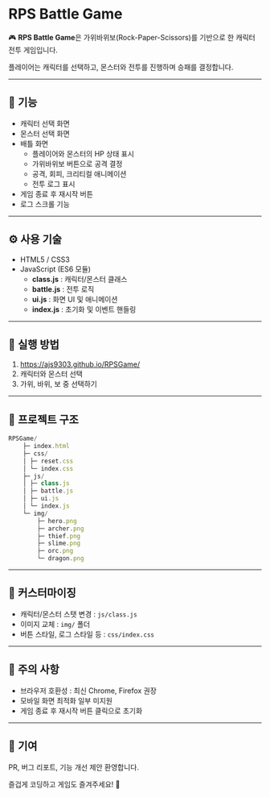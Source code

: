 # RPS Battle Game

🎮 **RPS Battle Game**은 가위바위보(Rock-Paper-Scissors)를 기반으로 한 캐릭터 전투 게임입니다.

플레이어는 캐릭터를 선택하고, 몬스터와 전투를 진행하며 승패를 결정합니다.

---

## 📝 기능

- 캐릭터 선택 화면
- 몬스터 선택 화면
- 배틀 화면
    - 플레이어와 몬스터의 HP 상태 표시
    - 가위바위보 버튼으로 공격 결정
    - 공격, 회피, 크리티컬 애니메이션
    - 전투 로그 표시
- 게임 종료 후 재시작 버튼
- 로그 스크롤 기능

---

## ⚙️ 사용 기술

- HTML5 / CSS3
- JavaScript (ES6 모듈)
    - **class.js** : 캐릭터/몬스터 클래스
    - **battle.js** : 전투 로직
    - **ui.js** : 화면 UI 및 애니메이션
    - **index.js** : 초기화 및 이벤트 핸들링

---

## 🚀 실행 방법

1. https://ajs9303.github.io/RPSGame/
2. 캐릭터와 몬스터 선택
3. 가위, 바위, 보 중 선택하기

---

## 🎨 프로젝트 구조

```jsx
RPSGame/
	├─ index.html
	├─ css/
	│ ├─ reset.css
	│ └─ index.css
	├─ js/
	│ ├─ class.js
	│ ├─ battle.js
	│ ├─ ui.js
	│ └─ index.js
	└─ img/
		├─ hero.png
		├─ archer.png
		├─ thief.png
		├─ slime.png
		├─ orc.png
		└─ dragon.png
```

---

## 🔧 커스터마이징

- 캐릭터/몬스터 스탯 변경 : `js/class.js`
- 이미지 교체 : `img/` 폴더
- 버튼 스타일, 로그 스타일 등 : `css/index.css`

---

## 📌 주의 사항

- 브라우저 호환성 : 최신 Chrome, Firefox 권장
- 모바일 화면 최적화 일부 미지원
- 게임 종료 후 재시작 버튼 클릭으로 초기화

---

## 👏 기여

PR, 버그 리포트, 기능 개선 제안 환영합니다.

즐겁게 코딩하고 게임도 즐겨주세요! 🎉

